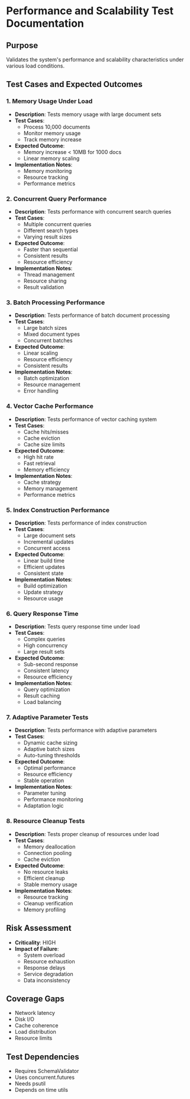# Performance and Scalability Test Documentation

## Purpose

Validates the system's performance and scalability characteristics under various load conditions.

## Test Cases and Expected Outcomes

### 1. Memory Usage Under Load

- **Description**: Tests memory usage with large document sets
- **Test Cases**:
  - Process 10,000 documents
  - Monitor memory usage
  - Track memory increase
- **Expected Outcome**:
  - Memory increase < 10MB for 1000 docs
  - Linear memory scaling
- **Implementation Notes**:
  - Memory monitoring
  - Resource tracking
  - Performance metrics

### 2. Concurrent Query Performance

- **Description**: Tests performance with concurrent search queries
- **Test Cases**:
  - Multiple concurrent queries
  - Different search types
  - Varying result sizes
- **Expected Outcome**:
  - Faster than sequential
  - Consistent results
  - Resource efficiency
- **Implementation Notes**:
  - Thread management
  - Resource sharing
  - Result validation

### 3. Batch Processing Performance

- **Description**: Tests performance of batch document processing
- **Test Cases**:
  - Large batch sizes
  - Mixed document types
  - Concurrent batches
- **Expected Outcome**:
  - Linear scaling
  - Resource efficiency
  - Consistent results
- **Implementation Notes**:
  - Batch optimization
  - Resource management
  - Error handling

### 4. Vector Cache Performance

- **Description**: Tests performance of vector caching system
- **Test Cases**:
  - Cache hits/misses
  - Cache eviction
  - Cache size limits
- **Expected Outcome**:
  - High hit rate
  - Fast retrieval
  - Memory efficiency
- **Implementation Notes**:
  - Cache strategy
  - Memory management
  - Performance metrics

### 5. Index Construction Performance

- **Description**: Tests performance of index construction
- **Test Cases**:
  - Large document sets
  - Incremental updates
  - Concurrent access
- **Expected Outcome**:
  - Linear build time
  - Efficient updates
  - Consistent state
- **Implementation Notes**:
  - Build optimization
  - Update strategy
  - Resource usage

### 6. Query Response Time

- **Description**: Tests query response time under load
- **Test Cases**:
  - Complex queries
  - High concurrency
  - Large result sets
- **Expected Outcome**:
  - Sub-second response
  - Consistent latency
  - Resource efficiency
- **Implementation Notes**:
  - Query optimization
  - Result caching
  - Load balancing

### 7. Adaptive Parameter Tests

- **Description**: Tests performance with adaptive parameters
- **Test Cases**:
  - Dynamic cache sizing
  - Adaptive batch sizes
  - Auto-tuning thresholds
- **Expected Outcome**:
  - Optimal performance
  - Resource efficiency
  - Stable operation
- **Implementation Notes**:
  - Parameter tuning
  - Performance monitoring
  - Adaptation logic

### 8. Resource Cleanup Tests

- **Description**: Tests proper cleanup of resources under load
- **Test Cases**:
  - Memory deallocation
  - Connection pooling
  - Cache eviction
- **Expected Outcome**:
  - No resource leaks
  - Efficient cleanup
  - Stable memory usage
- **Implementation Notes**:
  - Resource tracking
  - Cleanup verification
  - Memory profiling

## Risk Assessment

- **Criticality**: HIGH
- **Impact of Failure**:
  - System overload
  - Resource exhaustion
  - Response delays
  - Service degradation
  - Data inconsistency

## Coverage Gaps

- Network latency
- Disk I/O
- Cache coherence
- Load distribution
- Resource limits

## Test Dependencies

- Requires SchemaValidator
- Uses concurrent.futures
- Needs psutil
- Depends on time utils
